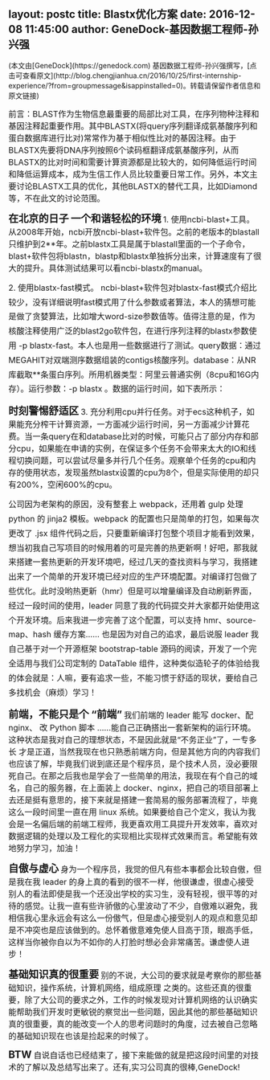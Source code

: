 layout: postc
title: Blastx优化方案
date: 2016-12-08 11:45:00
author: GeneDock-基因数据工程师-孙兴强
--------

<p class="author-title">(本文由[GeneDock](https://genedock.com) 基因数据工程师-孙兴强撰写，[点击可查看原文](http://blog.chengjianhua.cn/2016/10/25/first-internship-experience/?from=groupmessage&isappinstalled=0)。转载请保留作者信息和原文链接)</p>
</p>
<span style="font-size:16px">前言：BLAST作为生物信息最重要的局部比对工具，在序列物种注释和基因注释起重要作用。其中BLASTX(将query序列翻译成氨基酸序列和蛋白数据库进行比对)常常作为基于相似性比对的基因注释。由于BLASTX先要将DNA序列按照6个读码框翻译成氨基酸序列，从而BLASTX的比对时间和需要计算资源都是比较大的，如何降低运行时间和降低运算成本，成为生信工作人员比较重要日常工作。另外，本文主要讨论BLASTX工具的优化，其他BLASTX的替代工具，比如Diamond等，不在此文的讨论范围。</span>
</p>
<!-- more -->
<span style="font-size:20px"><strong>在北京的日子</strong></span>
<span style="font-size:20px"><strong>一个和谐轻松的环境</strong></span>
<span style="font-size:16px">1. 使用ncbi-blast+工具。 从2008年开始，ncbi开放ncbi-blast+软件包。之前的老版本的blastall只维护到2**年。之前blastx工具是属于blastall里面的一个子命令，blast+软件包将blastn，blastp和blastx单独拆分出来，计算速度有了很大的提升。具体测试结果可以看ncbi-blastx的manual。</span>

<span style="font-size:16px; line-height: 1.8;">2. 使用blastx-fast模式。 ncbi-blast+软件包对blastx-fast模式介绍比较少，没有详细说明fast模式用了什么参数或者算法，本人的猜想可能是做了贪婪算法，比如增大word-size参数值等。值得注意的是，作为核酸注释使用广泛的blast2go软件包，在进行序列注释的blastx参数使用 -p blastx-fast。本人也是用一些数据进行了测试。query数据：通过MEGAHIT对双端测序数据组装的contigs核酸序列。database：从NR库截取**条蛋白序列。所用机器类型：阿里云普通实例（8cpu和16G内存）。运行参数：-p blastx 。数据的运行时间，如下表所示：</span>
</p>
<span style="font-size:20px"><strong>时刻警惕舒适区</strong></span>
<span style="font-size:16px">3. 充分利用cpu并行任务。对于ecs这种机子，如果能充分榨干计算资源，一方面减少运行时间，另一方面减少计算花费。当一条query在和database比对的时候，可能只占了部分内存和部分cpu，如果能在申请的实例，在保证多个任务不会带来太大的IO和线程切换问题，可以尝试尽量多并行几个任务。观察单个任务的cpu和内存的使用状态，发现虽然blastx设置的cpu为8个，但是实际使用的却只有200%，空闲600%的cpu。</span>

<span style="font-size:16px; line-height: 1.8;">公司因为老架构的原因，没有整套上 webpack，还用着 gulp 处理 python 的 jinja2 模板。webpack 的配置也只是简单的打包，如果每次更改了 .jsx 组件代码之后，只要重新编译打包整个项目才能看到效果，想当初我自己写项目的时候用着的可是完善的热更新啊！好吧，那我就来搭建一套热更新的开发环境吧，经过几天的查找资料与学习，我搭建出来了一个简单的开发环境已经对应的生产环境配置。对编译打包做了些优化。此时没哟热更新（hmr）但是可以增量编译及自动刷新界面，经过一段时间的使用，leader 同意了我的代码提交并大家都开始使用这个开发环境。后来我进一步完善了这个配置，可以支持 hmr、source-map、hash 缓存方案…… 也是因为对自己的追求，最后说服 leader 我自己基于对一个开源框架 bootstrap-table 源码的阅读，开发了一个完全适用与我们公司定制的 DataTable 组件，这种类似造轮子的体验给我的体会就是：人嘛，要有追求一些，不能习惯于舒适的现状，要给自己多找机会（麻烦）学习！</span>
</p>
<span style="font-size:20px"><strong>前端，不能只是个 “前端”</strong></span>
<span style="font-size:16px">我们前端的 leader 能写 docker、配 nginx、 改 Python 脚本 ……能自己正确搭出一套新架构的运行环境。这种状态是我对自己的理想状态，不是因此就是“不务正业”了，一专多长 才是正道，当然我现在也只熟悉前端方向，但是其他方向的内容我们也应该了解，毕竟我们说到底还是个程序员，是个技术人员，没必要限死自己。在那之后我也是学会了一些简单的用法，我现在有个自己的域名，自己的服务器，在上面装上 docker、nginx，把自己的项目部署上去还是挺有意思的，接下来就是搭建一套简易的服务部署流程了，毕竟这么一段时间里一直在用 linux 系统。如果要给自己个定义，我认为我会是一名偏后端的前端工程师，我更喜欢用工具提升开发效率，喜欢对数据逻辑的处理以及工程化的实现相比实现样式效果而言。希望能有效地努力学习，加油！</span>
</p>
<span style="font-size:20px"><strong>自傲与虚心</strong></span>
<span style="font-size:16px">身为一个程序员，我觉的但凡有些本事都会比较自傲，但是我在我 leader 的身上真的看到的很不一样，他很谦虚，很虚心接受别人的看法即使是我一个还没出学校的实习生，没有轻视，很平等的对待的感觉。让我一直有些许骄傲的心里波动了不少，自傲难以避免，我相信我心里永远会有这么一份傲气，但是虚心接受别人的观点和意见却是不冲突也是应该做到的。总怀着傲意难免使人目高于顶，眼高手低，这样当你被你自以为不如你的人打脸时想必会非常痛苦。谦虚使人进步！</span>
</p>
<span style="font-size:20px"><strong>基础知识真的很重要</strong></span>
<span style="font-size:16px">别的不说，大公司的要求就是考察你的那些基础知识，操作系统，计算机网络，组成原理 之类的。这些还真的很重要，除了大公司的要求之外，工作的时候发现对计算机网络的认识确实能帮助我们开发时更敏锐的察觉出一些问题，因此其他的那些基础知识真的很重要，真的能改变一个人的思考问题时的角度，过去被自己忽略的基础知识现在也该是捡起来的时候了。</span>
</p>
<span style="font-size:20px"><strong>BTW</strong></span>
<span style="font-size:16px">自说自话也已经结束了，接下来能做的就是把这段时间里的对技术的了解以及总结写出来了。还有,实习公司真的很棒,GeneDock!</span>






